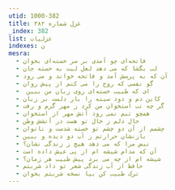 ```yaml
---
utid: 1000-382
title: غزل شماره ۳۸۲
_index: 382
list: غزلیات
indexes: ن
mesra:
  - فاتحه‌ای چو آمدی بر سر خسته‌ای بخوان
  - لب بگشا که می دهد لعل لبت به خسته جان
  - آن که به پرسش آمد و فاتحه خواند و می رود
  - گو نفسی که روح را می کنم از پیش روان
  - ‌ ای که طبیب خسته‌ای روی زبان من ببین
  - کاین دم و دود سینه را بار دلست بر زبان
  - گر چه تب استخوان من کرد ز مهر گرم و رفت
  - همچو تبم نمی رود آتش مهر از استخوان
  - حال دلم ز خال تو هست در آتشش وطن
  - چشمم از آن دو چشم تو خسته شدست و ناتوان
  - بازنشان حرارتم ز آب دو دیده و ببین
  - نبض مرا که می دهد هیچ ز زندگی نشان؟
  - آن که مدام شیشه ام از پی عیش داده است
  - شیشه ام از چه می برد پیش طبیب هر زمان؟
  - حافظ از آب زندگی شعر تو داد شربتم
  - ترک طبیب کن بیا نسخه شربتم بخوان
---
```

